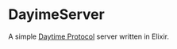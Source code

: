 # DayimeServer

A simple [Daytime Protocol](http://tools.ietf.org/html/rfc867) server written in Elixir.
